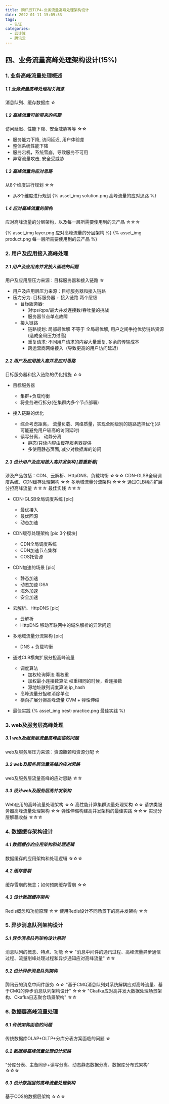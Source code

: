 ```yaml
---
title: 腾讯云TCP4-业务流量高峰处理架构设计
date: 2022-01-11 15:09:53
tags: 
  - 认证
categories:
  - 云计算
  - 腾讯云
---
```


<p></p>
<!-- more -->


## 四、业务流量高峰处理架构设计(15%)
### 1. 业务高峰流量处理概述
##### 1.1 业务流量高峰处理相关概念
消息队列、缓存数据库	☆

##### 1.2 高峰流量可能带来的问题
访问延迟、性能下降、安全威胁等等	☆☆

+ 服务能力下降, 访问延迟,  用户体验差
+ 整体系统性能下降
+ 服务宕机，系统雪崩，导致服务不可用
+ 异常流量攻击, 安全受威胁

##### 1.3 高峰流量的应对思路
从8个维度进行规划	☆☆

+ 从8个维度进行规划
{% asset_img solution.png 高峰流量的应对思路 %}

##### 1.4 应对高峰流量的架构
应对高峰流量的分层架构，以及每一层所需要使用到的云产品	☆☆☆

{% asset_img layer.png 应对高峰流量的分层架构 %}
{% asset_img product.png 每一层所需要使用到的云产品 %}

### 2. 用户及应用接入高峰处理
##### 2.1 用户及应用高并发接入面临的问题
用户及应用层压力来源：目标服务器和接入链路	☆

+ 用户及应用层压力来源：目标服务器和接入链路
+ 压力分为: 目标服务器 + 接入链路 两个层级
  + 目标服务器:
     - 对tps/qps/最大并发连接数/吞吐量的挑战
     - 服务器节点单点故障
  + 接入链路
     - 链路规划: 局部最优解 不等于 全局最优解, 用户之间争抢优势链路资源(造成全局压力过高)
     - 重复请求: 不同用户请求的内容大量重复, 多余的传输成本
     - 跨运营商网络接入（导致更高的用户访问延迟）     

##### 2.2 用户及应用接入高并发应对思路
目标服务器和接入链路的优化措施	☆☆

+ 目标服务器
  + 集群+负载均衡
  + 将业务进行拆分(在集群内多个节点部署)

+ 接入链路的优化
  + 综合考虑距离， 流量负载、网络质量，实现全网级别的链路选择优化(尽可能避免用户较高的访问延时)
  + 读写分离， 动静分离
    + 静态/只读内容由缓存服务器提供
    + 多使用静态页面, 减少对数据库的访问 

##### 2.3 设计用户及应用接入高并发架构 [要重新看]
涉及产品包括：CDN、云解析、HttpDNS、负载均衡	☆☆☆
CDN-GLSB全局调度系统、CDN缓存处理架构	☆☆
多地域流量分流架构	☆☆☆
通过CLB横向扩展分担高峰流量	☆☆☆
最佳实践	☆☆☆


+ CDN-GLSB全局调度系统 [pic]
  + 最优接入
  + 最优回源
  + 动态加速

+ CDN缓存处理架构 [pic 3个模块]
  + CDN全局调度系统
  + CDN加速节点集群 
  + COS托管源

+ CDN加速的场景 [pic]
  + 静态加速
  + 动态加速
    DSA
  + 海外加速
  + 安全加速 

+ 云解析、HttpDNS [pic]
   + 云解析
   + HttpDNS
     移动互联网中的域名解析的异常问题

+ 多地域流量分流架构 [pic]
   + DNS + 负载均衡

+ 通过CLB横向扩展分担高峰流量
  + 调度算法
    + 加权轮询算法
      看权重
    + 加权最小连接数算法
      权重相同的时候，看连接数
    + 源地址散列调度算法
      ip_hash
  + 高峰流量分担和消除单点
  + 横向扩展分担高峰流量
    CVM + 弹性伸缩

+ 最佳实践
{% asset_img best-practice.png  最佳实践 %}

### 3. web及服务层高峰处理
##### 3.1 web及服务层流量高峰面临的问题
web及服务层压力来源：资源瓶颈和资源分配	☆

##### 3.2 web及服务层流量高峰的应对思路
web及服务层流量高峰的应对思路	☆☆

##### 3.3 设计web及服务层高并发架构
Web应用的高峰流量处理架构	☆☆
高性能计算集群流量处理架构	☆☆
请求类服务器高峰流量处理架构	☆☆
弹性伸缩构建高并发架构的最佳实践	☆☆☆
实现分层解耦收益	☆☆☆


### 4. 数据缓存架构设计
##### 4.1 数据缓存的应用架构和处理逻辑
数据缓存的应用架构和处理逻辑	☆☆☆


##### 4.2 缓存雪崩
缓存雪崩的概念；如何预防缓存雪崩	☆☆


##### 4.3 设计数据缓存架构
Redis概念和功能原理	☆☆
使用Redis设计不同场景下的高并发架构	☆☆



### 5. 异步消息队列架构设计
##### 5.1 异步消息队列架构设计原则
消息队列的概念、特点、功能	☆☆
"消息中间件的通讯过程、高峰流量异步通信过程、流量削峰处理过程和异步通知应对高峰流量"	☆☆


##### 5.2 设计异步消息队列架构
腾讯云的消息中间件服务	☆☆
"基于CMQ消息队列对系统解耦应对高峰流量、基于CMQ的异步消息队列架构设计"	☆☆☆
"Ckafka应对高并发大数据处理场景架构、Ckafka日志聚合场景架构"	☆☆


### 6. 数据层高峰流量处理
##### 6.1 传统架构面临的问题
传统数据库OLAP+OLTP+分库分表方案面临的问题	☆


##### 6.2 数据层高峰流量处理设计思路
"分库分表、主备同步+读写分离、动态静态数据分离、数据库分布式架构"	☆☆☆

##### 6.3 设计数据层的高峰流量处理架构
基于COS的数据层架构	☆☆☆











